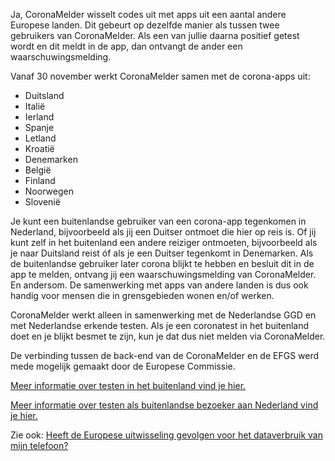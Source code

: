 Ja, CoronaMelder wisselt codes uit met apps uit een aantal andere Europese landen. Dit gebeurt op dezelfde manier als tussen twee gebruikers van CoronaMelder. Als een van jullie daarna positief getest wordt en dit meldt in de app, dan ontvangt de ander een waarschuwingsmelding.

Vanaf 30 november werkt CoronaMelder samen met de corona-apps uit: 

- Duitsland 
- Italië 
- Ierland 
- Spanje 
- Letland 
- Kroatië
- Denemarken 
- België
- Finland
- Noorwegen
- Slovenië

Je kunt een buitenlandse gebruiker van een corona-app tegenkomen in Nederland, bijvoorbeeld als jij een Duitser ontmoet die hier op reis is. Of jij kunt zelf in het buitenland een andere reiziger ontmoeten, bijvoorbeeld als je naar Duitsland reist óf als je een Duitser tegenkomt in Denemarken. Als de buitenlandse gebruiker later corona blijkt te hebben en besluit dit in de app te melden, ontvang jij een waarschuwingsmelding van CoronaMelder. En andersom. De samenwerking met apps van andere landen is dus ook handig voor mensen die in grensgebieden wonen en/of werken.

CoronaMelder werkt alleen in samenwerking met de Nederlandse GGD en met Nederlandse erkende testen. Als je een coronatest in het buitenland doet en je blijkt besmet te zijn, kun je dat dus niet melden via CoronaMelder. 

De verbinding tussen de back-end van de CoronaMelder en de EFGS werd mede mogelijk gemaakt door de Europese Commissie.

[Meer informatie over testen in het buitenland vind je hier.](https://www.nederlandwereldwijd.nl/documenten/vragen-en-antwoorden/waar-kan-ik-een-pcr-of-sneltest-laten-doen-in-het-buitenland)

[Meer informatie over testen als buitenlandse bezoeker aan Nederland vind je hier.](https://www.rijksoverheid.nl/onderwerpen/coronavirus-covid-19/testen/testen-op-vakantie-in-nederland)

Zie ook: [Heeft de Europese uitwisseling gevolgen voor het dataverbruik van mijn telefoon?](/{{page.lang}}/faq/38-heeft-de-europese-uitwisseling-gevolgen-voor-het-dataverbruik-van-mijn-telefoon/)
